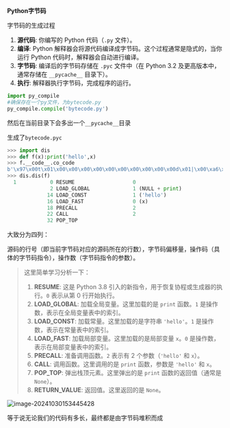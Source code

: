 **Python字节码**

字节码的生成过程

1. **源代码**: 你编写的 Python 代码（`.py` 文件）。
2. **编译**: Python 解释器会将源代码编译成字节码。这个过程通常是隐式的，当你运行 Python 代码时，解释器会自动进行编译。
3. **字节码**: 编译后的字节码存储在 `.pyc` 文件中（在 Python 3.2 及更高版本中，通常存储在 `__pycache__` 目录下）。
4. **执行**: 解释器执行字节码，完成程序的运行。

```python
import py_compile
#确保存在一个py文件，为bytecode.py
py_compile.compile('bytecode.py')
```

然后在当前目录下会多出一个`__pycache__`目录

生成了`bytecode.pyc`





```python
>>> import dis
>>> def f(x):print('hello',x)
>>> f.__code__.co_code
b'\x97\x00t\x01\x00\x00\x00\x00\x00\x00\x00\x00\x00\x00d\x01|\x00\xa6\x02\x00\x00\xab\x02\x00\x00\x00\x00\x00\x00\x00\x00\x01\x00d\x00S\x00'
>>> dis.dis(f)
  1           0 RESUME                   0
              2 LOAD_GLOBAL              1 (NULL + print)
             14 LOAD_CONST               1 ('hello')
             16 LOAD_FAST                0 (x)
             18 PRECALL                  2
             22 CALL                     2
             32 POP_TOP
```

大致分为四列：

源码的行号（即当前字节码对应的源码所在的行数），字节码偏移量，操作码（具体的字节码指令），操作数（字节码指令的参数）。

> 这里简单学习分析一下：
>
> 1. **RESUME**: 这是 Python 3.8 引入的新指令，用于恢复协程或生成器的执行。`0` 表示从第 0 行开始执行。
> 2. **LOAD_GLOBAL**: 加载全局变量。这里加载的是 `print` 函数。`1` 是操作数，表示在全局变量表中的索引。
> 3. **LOAD_CONST**: 加载常量。这里加载的是字符串 `'hello'`。`1` 是操作数，表示在常量表中的索引。
> 4. **LOAD_FAST**: 加载局部变量。这里加载的是局部变量 `x`。`0` 是操作数，表示在局部变量表中的索引。
> 5. **PRECALL**: 准备调用函数。`2` 表示有 2 个参数（`'hello'` 和 `x`）。
> 6. **CALL**: 调用函数。这里调用的是 `print` 函数，参数是 `'hello'` 和 `x`。
> 7. **POP_TOP**: 弹出栈顶元素。这里弹出的是 `print` 函数的返回值（通常是 `None`）。
> 8. **RETURN_VALUE**: 返回值。这里返回的是 `None`。

![image-20241030153445428](https://gitee.com/bx33661/image/raw/master/path/image-20241030153445428.png)

等于说无论我们的代码有多长，最终都是由字节码堆积而成